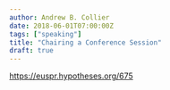 ```yaml
---
author: Andrew B. Collier
date: 2018-06-01T07:00:00Z
tags: ["speaking"]
title: "Chairing a Conference Session"
draft: true
---
```


https://euspr.hypotheses.org/675
